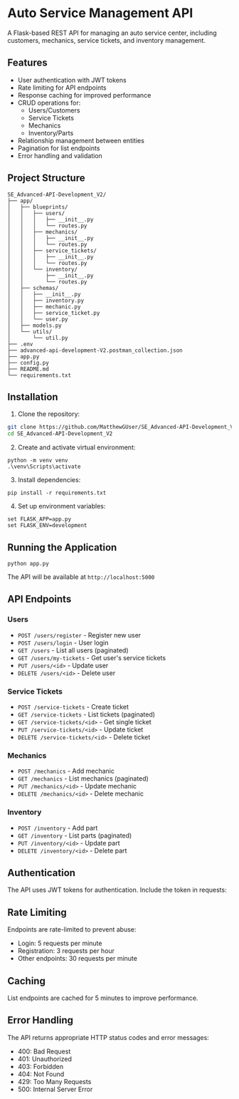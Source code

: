 # Auto Service Management API

A Flask-based REST API for managing an auto service center, including customers, mechanics, service tickets, and inventory management.

## Features

- User authentication with JWT tokens
- Rate limiting for API endpoints
- Response caching for improved performance
- CRUD operations for:
  - Users/Customers
  - Service Tickets
  - Mechanics
  - Inventory/Parts
- Relationship management between entities
- Pagination for list endpoints
- Error handling and validation

## Project Structure

```
SE_Advanced-API-Development_V2/
├── app/
│   ├── blueprints/
│   │   ├── users/
│   │   │   ├── __init__.py
│   │   │   └── routes.py
│   │   ├── mechanics/
│   │   │   ├── __init__.py
│   │   │   └── routes.py
│   │   ├── service_tickets/
│   │   │   ├── __init__.py
│   │   │   └── routes.py
│   │   └── inventory/
│   │       ├── __init__.py
│   │       └── routes.py
│   ├── schemas/
│   │   ├── __init__.py
│   │   ├── inventory.py
│   │   ├── mechanic.py
│   │   ├── service_ticket.py
│   │   └── user.py
│   ├── models.py
│   └── utils/
│       └── util.py
├── .env
├── advanced-api-development-V2.postman_collection.json
├── app.py
├── config.py
├── README.md
└── requirements.txt
```

## Installation

1. Clone the repository:

```bash
git clone https://github.com/MatthewGUser/SE_Advanced-API-Development_V2.git
cd SE_Advanced-API-Development_V2
```

2. Create and activate virtual environment:

```
python -m venv venv
.\venv\Scripts\activate
```

3. Install dependencies:

```
pip install -r requirements.txt
```

4. Set up environment variables:

```
set FLASK_APP=app.py
set FLASK_ENV=development
```

## Running the Application

```
python app.py
```

The API will be available at
`http://localhost:5000`

## API Endpoints

### Users

- `POST /users/register` - Register new user
- `POST /users/login` - User login
- `GET /users` - List all users (paginated)
- `GET /users/my-tickets` - Get user's service tickets
- `PUT /users/<id>` - Update user
- `DELETE /users/<id>` - Delete user

### Service Tickets

- `POST /service-tickets` - Create ticket
- `GET /service-tickets` - List tickets (paginated)
- `GET /service-tickets/<id>` - Get single ticket
- `PUT /service-tickets/<id>` - Update ticket
- `DELETE /service-tickets/<id>` - Delete ticket

### Mechanics

- `POST /mechanics` - Add mechanic
- `GET /mechanics` - List mechanics (paginated)
- `PUT /mechanics/<id>` - Update mechanic
- `DELETE /mechanics/<id>` - Delete mechanic

### Inventory

- `POST /inventory` - Add part
- `GET /inventory` - List parts (paginated)
- `PUT /inventory/<id>` - Update part
- `DELETE /inventory/<id>` - Delete part

## Authentication

The API uses JWT tokens for authentication. Include the token in requests:

## Rate Limiting

Endpoints are rate-limited to prevent abuse:

- Login: 5 requests per minute
- Registration: 3 requests per hour
- Other endpoints: 30 requests per minute

## Caching

List endpoints are cached for 5 minutes to improve performance.

## Error Handling

The API returns appropriate HTTP status codes and error messages:

- 400: Bad Request
- 401: Unauthorized
- 403: Forbidden
- 404: Not Found
- 429: Too Many Requests
- 500: Internal Server Error
